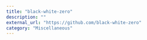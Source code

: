 ```yaml
---
title: "black-white-zero"
description: ""
external_url: "https://github.com/black-white-zero"
category: "Miscellaneous"
---
```

